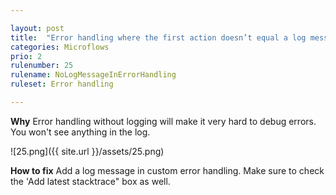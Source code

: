 ```yaml
---

layout: post
title:  "Error handling where the first action doesn’t equal a log message"
categories: Microflows
prio: 2
rulenumber: 25
rulename: NoLogMessageInErrorHandling
ruleset: Error handling

---
```


**Why**
Error handling without logging will make it very hard to debug errors. You won't see anything in the log.

![25.png]({{ site.url }}/assets/25.png)

**How to fix**
Add a log message in custom error handling. Make sure to check the 'Add latest stacktrace" box as well.